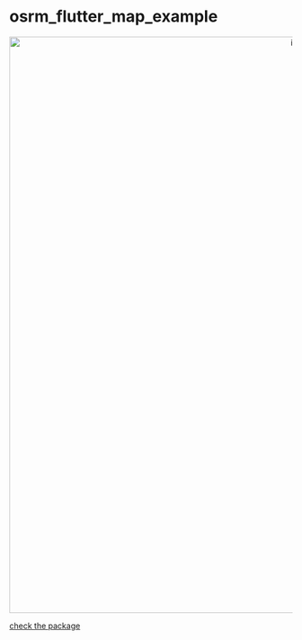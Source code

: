 # osrm_flutter_map_example

<p align="center">
  <img width="1026" alt="image" src="https://github.com/edumeet/edumeet-ansible/assets/22839194/9b092913-ddb3-4ded-b35e-ffdf51bba5ea">
</p>

[check the package](https://pub.dev/packages/osrm)